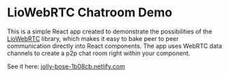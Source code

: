 # LioWebRTC Chatroom Demo

This is a simple React app created to demonstrate the possibilities of the [LioWebRTC](https://github.com/lazorfuzz/liowebrtc) library, which makes it easy to bake peer to peer communication directly into React components. The app uses WebRTC data channels to create a p2p chat room right within your component. 

See it here: [jolly-bose-1b08cb.netlify.com](https://jolly-bose-1b08cb.netlify.com)
